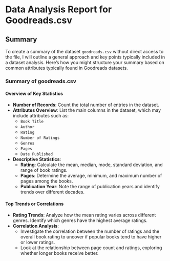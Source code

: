 # Data Analysis Report for Goodreads.csv
## Summary
To create a summary of the dataset `goodreads.csv` without direct access to the file, I will outline a general approach and key points typically included in a dataset analysis. Here’s how you might structure your summary based on common attributes typically found in Goodreads datasets.

### Summary of goodreads.csv

#### Overview of Key Statistics
- **Number of Records**: Count the total number of entries in the dataset.
- **Attributes Overview**: List the main columns in the dataset, which may include attributes such as:
  - `Book Title`
  - `Author`
  - `Rating`
  - `Number of Ratings`
  - `Genres`
  - `Pages`
  - `Date Published`
- **Descriptive Statistics**:
  - **Rating**: Calculate the mean, median, mode, standard deviation, and range of book ratings.
  - **Pages**: Determine the average, minimum, and maximum number of pages among the books.
  - **Publication Year**: Note the range of publication years and identify trends over different decades.
  
#### Top Trends or Correlations
- **Rating Trends**: Analyze how the mean rating varies across different genres. Identify which genres have the highest average ratings.
- **Correlation Analysis**:
  - Investigate the correlation between the number of ratings and the overall book rating to uncover if popular books tend to have higher or lower ratings.
  - Look at the relationship between page count and ratings, exploring whether longer books receive better.
